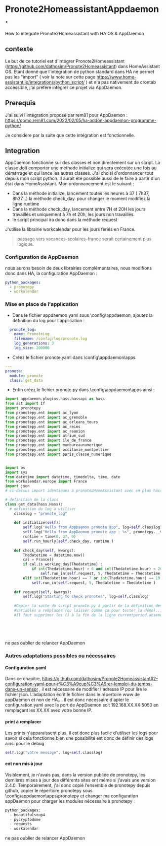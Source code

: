 # Pronote2HomeassistantAppdaemon.
How to integrate Pronote2Homeassistant with HA OS &amp; AppDaemon

## contexte

Le but de ce tutoriel est d'intégrer Pronote2Homeassistant (https://github.com/dathosim/Pronote2Homeassistant) dans HomeAssistant OS.
Etant donné que l'intégration de python standard dans HA ne permet pas les "import" ( voir la note sur cette page https://www.home-assistant.io/integrations/python_script/ ) et n'a pas nativement de crontab accéssible, j'ai préféré intégrer ce projet via AppDaemon.

## Prerequis

J'ai suivi l'intégration proposé par rem81 pour AppDaemon : https://domo.rem81.com/2022/02/05/ha-addon-appdaemon-programme-python/

Je considère par la suite que cette intégration est fonctionnelle.

## Integration

AppDaemon fonctionne sur des classes et non directement sur un script.
La classe doit comporter une méthode initialize qui sera exécutée une fois au démarrage et qui lance les autres classes.
J'ai choisi d'ordonnancer tout depuis mon script python. Il aurait été possible aussi de le faire à partir d'un état dans HomeAssistant.
Mon ordonnancement est le suivant :
  - Dans la méthode initialize, lancement toutes les heures à 37 ( 7h37, 8h37...) la méthode check_day. pour changer le moment modifiez la ligne runtime
  - Dans la méthode check_day, lancement entre 7H et 20H les jours travaillés et uniquement à 7h et 20h, les jours non travaillés.
  - le script principal ira donc dans la méthode request

J'utilise la librairie workcalendar pour les jours fériés en France.
> passage vers vacances-scolaires-france serait certainement plus logique.

### Configuration de AppDaemon

nous aurons besoin de deux librairies complémentaires, nous modifions donc dans HA, la configuration AppDaemon :
``` yaml
python_packages:
  - pronotepy
  - workalendar
```

### Mise en place de l'application

  - Dans le fichier appdaemon.yaml sous \config\appdaemon, ajoutez la définition du log pour l'application :
``` yaml
  pronote_log:
    name: PronoteLog
    filename: /config/log/pronote.log
    log_generations: 3
    log_size: 200000
```

  - Créez le fichier pronote.yaml dans \config\appdaemon\apps
 ``` yaml
---
pronote:
   module: pronote
   class: get_data
```

  - Enfin créez le fichier pronote.py dans \config\appdaemon\apps ainsi :
``` python 
import appdaemon.plugins.hass.hassapi as hass
from ast import If
import pronotepy
from pronotepy.ent import ac_lyon
from pronotepy.ent import ac_grenoble
from pronotepy.ent import ac_orleans_tours
from pronotepy.ent import ac_reims
from pronotepy.ent import ac_reunion
from pronotepy.ent import atrium_sud
from pronotepy.ent import ile_de_france
from pronotepy.ent import monbureaunumerique
from pronotepy.ent import occitanie_montpellier
from pronotepy.ent import paris_classe_numerique


import os
import sys
from datetime import datetime, timedelta, time, date
from workalendar.europe import France
import json
# ci-dessus import identiques à pronote2HomeAssistant avec en plus hass, datetime et workcalendar

# definition de la class
class get_data(hass.Hass):
  # definition du log à utiliser
	classlog = "pronote_log"
	
	def initialize(self):
		self.log("Hello from AppDaemon pronote app", log=self.classlog)
		self.log("Hello from AppDaemon pronote app : %s", pronotepy.__version__,  log=self.classlog)
		runtime = time(0, 37, 0)
		self.run_hourly(self.check_day, runtime )
	
	def check_day(self, kwargs):
		Thedatetime = datetime.now()
		cal = France()
		if cal.is_working_day(Thedatetime) :
			if int(Thedatetime.hour) > 6 and int(Thedatetime.hour) < 20 :
				self.run_in(self.request, 5, Thedatetime = Thedatetime )
		elif int(Thedatetime.hour) == 7 or int(Thedatetime.hour) == 19 : 
			self.run_in(self.request, 5, Thedatetime = Thedatetime )
	
	def request(self, kwargs):
		self.log("Starting to check pronote!", log=self.classlog)
    
    #Copier la suite du script pronote.py à partir de la définition des variables. Attention à l'indentation.
    #Variables a remplacer (ou laisser comme ça pour tester la démo).....
    #Il faut supprimer les () à la fin de la ligne currentperiod.absence
    
    
    
    
 ```
 
ne pas oublier de relancer AppDaemon

### Autres adaptations possibles ou nécessaires  
 
 #### Configuration.yaml
 
 Dans ce chapitre, https://github.com/dathosim/Pronote2Homeassistant#2-configuration-yaml-pour-r%C3%A9cup%C3%A9rer-lemploi-du-temps-dans-un-sensor , il est nécessaire de modifier l'adresse IP pour lire le fichier json. L'adaptation écrit le fichier dans le répertoire www de appDaemon et non de HA.... il est donc nécessaire d'apter le configuration.yaml avec le port de AppDaemon soit 192.168.XX.XX:5050 en remplaçant les XX.XX avec votre bonne IP.
 
 #### print à remplacer
 
 Les prints n'apparaissent plus, il est donc plus facile d'utiliser les logs pour savoir si cela fonctionne bien 
 une possibilité est donc de définir des logs ainsi pour le debug 
 ``` python
 self.log("votre message", log=self.classlog)
 ``` 
 
 #### ent non mis à jour
 
Visiblement, je n'avais pas, dans la version publiée de pronotepy, les dernières mises à jour des différents sites ent même si j'avais une version 2.4.0.
Temporairement, j'ai donc copié l'ensemble de pronotepy depuis github, copier le répertoire pronotepy sous \config\appdaemon\apps\pronotepy et changer ma configuration appDaemon pour charger les modules nécessaire à pronotepy : 
``` python
python_packages:
  - beautifulsoup4
  - pycryptodome
  - requests
  - workalendar
```
ne pas oublier de relancer AppDaemon
